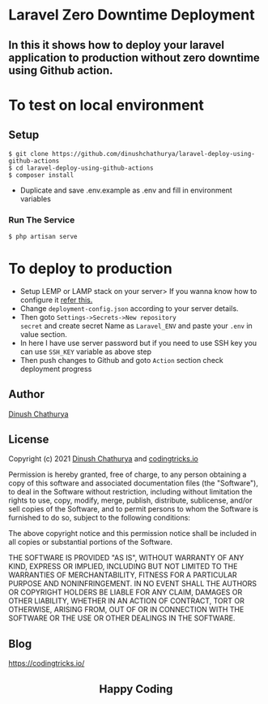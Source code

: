 # Laravel Zero Downtime Deployment

## In this it shows how to deploy your laravel application to production without zero downtime using Github action.

# To test on local environment

## Setup
 
```
$ git clone https://github.com/dinushchathurya/laravel-deploy-using-github-actions
$ cd laravel-deploy-using-github-actions
$ composer install
```
  - Duplicate and save .env.example as .env and fill in environment variables

### Run The Service
```
$ php artisan serve
```
# To deploy to production 

- Setup LEMP or LAMP stack on your server> If you wanna know how to configure it [refer this.](https://www.youtube.com/channel/UCCZT71rHQ175Du-1tEviVBA)
- Change <code>deployment-config.json</code> according to your server details.
- Then goto <code>Settings->Secrets->New repository secret</code> and create secret Name as <code>Laravel_ENV</code> and paste your <code>.env</code> in value section.
- In here I have use server password but if you need to use SSH key you can use <code>SSH_KEY</code> variable as above step
- Then push changes to Github and goto <code>Action</code> section check deployment progress

## Author
[Dinush Chathurya](https://dinushchathurya.github.io/)

## License

Copyright (c) 2021 <a href="https://dinushchathurya.github.io/">Dinush Chathurya</a> and <a href="https://codingtricks.io/">codingtricks.io</a>

Permission is hereby granted, free of charge, to any person obtaining
a copy of this software and associated documentation files (the
"Software"), to deal in the Software without restriction, including
without limitation the rights to use, copy, modify, merge, publish,
distribute, sublicense, and/or sell copies of the Software, and to
permit persons to whom the Software is furnished to do so, subject to
the following conditions:

The above copyright notice and this permission notice shall be
included in all copies or substantial portions of the Software.

THE SOFTWARE IS PROVIDED "AS IS", WITHOUT WARRANTY OF ANY KIND,
EXPRESS OR IMPLIED, INCLUDING BUT NOT LIMITED TO THE WARRANTIES OF
MERCHANTABILITY, FITNESS FOR A PARTICULAR PURPOSE AND
NONINFRINGEMENT. IN NO EVENT SHALL THE AUTHORS OR COPYRIGHT HOLDERS BE
LIABLE FOR ANY CLAIM, DAMAGES OR OTHER LIABILITY, WHETHER IN AN ACTION
OF CONTRACT, TORT OR OTHERWISE, ARISING FROM, OUT OF OR IN CONNECTION
WITH THE SOFTWARE OR THE USE OR OTHER DEALINGS IN THE SOFTWARE.

## Blog

https://codingtricks.io/

## 

<p ><h2 align="center">Happy<i class="fa fa-heart" style="color:red;"></i> Coding<i class="fa fa-code" style="color:orange;"> </i></h2></p>